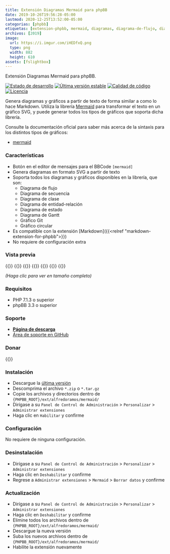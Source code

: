 ```yaml
---
title: Extensión Diagramas Mermaid para phpBB
date: 2019-10-26T19:56:28-05:00
lastmod: 2020-12-25T13:52:00-05:00
categorias: [phpbb]
etiquetas: [extension-phpbb, mermaid, diagramas, diagrama-de-flujo, diagrama-de-secuencia, diagrama-de-gantt, diagrama-de-clase, diagrama-de-entidad-relacion, diagrama-de-estado, grafico-git, grafico-circular, bbcode, svg]
archivos: [2019]
image:
  url: https://i.imgur.com/iHEDfxQ.png
  type: png
  width: 882
  height: 610
assets: [fslightbox]
---
```

Extensión Diagramas Mermaid para phpBB.

[![Estado de desarrollo](https://img.shields.io/github/workflow/status/AlfredoRamos/phpbb-ext-mermaid/GitHub%20Actions%20CI?style=flat-square)](https://github.com/AlfredoRamos/phpbb-ext-mermaid/actions)
[![Última versión estable](https://img.shields.io/github/tag/AlfredoRamos/phpbb-ext-mermaid.svg?label=stable&style=flat-square)](https://github.com/AlfredoRamos/phpbb-ext-mermaid/releases)
[![Calidad de código](https://img.shields.io/codacy/grade/6ca752c34b9d4b66b7eb1c5de12af765.svg?style=flat-square)](https://app.codacy.com/gh/AlfredoRamos/phpbb-ext-mermaid/dashboard)
[![Licencia](https://img.shields.io/github/license/AlfredoRamos/phpbb-ext-mermaid.svg?style=flat-square)](https://raw.githubusercontent.com/AlfredoRamos/phpbb-ext-mermaid/master/license.txt)

Genera diagramas y gráficos a partir de texto de forma similar a como lo hace Markdown. Utiliza la librería [Mermaid](https://github.com/mermaid-js/mermaid) para transformar el texto en un gráfico SVG, y puede generar todos los tipos de gráficos que soporta dicha librería.

Consulte la documentación oficial para saber más acerca de la sintaxis para los distintos tipos de gráficos:

- [mermaid](https://mermaid-js.github.io/mermaid/)

<!--more-->
### Características

- Botón en el editor de mensajes para el BBCode `[mermaid]`
- Genera diagramas en formato SVG a partir de texto
- Soporta todos los diagramas y gráficos disponibles en la librería, que son:
	- Diagrama de flujo
	- Diagrama de secuencia
	- Diagrama de clase
	- Diagrama de entidad-relación
	- Diagrama de estado
	- Diagrama de Gantt
	- Gráfico Git
	- Gráfico circular
- Es compatible con la extensión [Markdown]({{<relref "markdown-extension-for-phpbb">}})
- No requiere de configuración extra

### Vista previa

{{<preview src="https://i.imgur.com/5jhoiqgb.png" link="https://i.imgur.com/5jhoiqg.png" alt="Diagrama de flujo">}}
{{<preview src="https://i.imgur.com/QPVhPuhb.png" link="https://i.imgur.com/QPVhPuh.png" alt="Diagrama de secuencia">}}
{{<preview src="https://i.imgur.com/C1qOugrb.png" link="https://i.imgur.com/C1qOugr.png" alt="Diagrama de Gantt">}}
{{<preview src="https://i.imgur.com/iHEDfxQb.png" link="https://i.imgur.com/iHEDfxQ.png" alt="Diagrama de clase">}}
{{<preview src="https://i.imgur.com/jbZzc2Pb.png" link="https://i.imgur.com/jbZzc2P.png" alt="Diagrama de entidad-relación">}}
{{<preview src="https://i.imgur.com/hDGmUm9b.png" link="https://i.imgur.com/hDGmUm9.png" alt="Diagrama de estado">}}
{{<preview src="https://i.imgur.com/WP7uiQwb.png" link="https://i.imgur.com/WP7uiQw.png" alt="Gráfico circular">}}

*(Haga clic para ver en tamaño completo)*

### Requisitos

- PHP 7.1.3 o superior
- phpBB 3.3 o superior

### Soporte

- [**Página de descarga**](https://www.phpbb-es.com/foro/viewtopic.php?t=43355)
- [Área de soporte en GitHub](https://github.com/AlfredoRamos/phpbb-ext-mermaid/issues)

### Donar

{{<donate>}}

### Instalación

- Descargue la [última versión](https://github.com/AlfredoRamos/phpbb-ext-mermaid/releases)
- Descomprima el archivo `*.zip` o `*.tar.gz`
- Copie los archivos y directorios dentro de `{PHPBB_ROOT}/ext/alfredoramos/mermaid/`
- Dirígase a su `Panel de Control de Administración` > `Personalizar` > `Administrar extensiones`
- Haga clic en `Habilitar` y confirme

### Configuración

No requiere de ninguna configuración.

### Desinstalación

- Dirígase a su `Panel de Control de Administración` > `Personalizar` > `Administrar extensiones`
- Haga clic en `Deshabilitar` y confirme
- Regrese a `Administrar extensiones` > `Mermaid` > `Borrar datos` y confirme

### Actualización

- Dirígase a su `Panel de Control de Administración` > `Personalizar` > `Administrar extensiones`
- Haga clic en `Deshabilitar` y confirme
- Elimine todos los archivos dentro de `{PHPBB_ROOT}/ext/alfredoramos/mermaid/`
- Descargue la nueva versión
- Suba los nuevos archivos dentro de `{PHPBB_ROOT}/ext/alfredoramos/mermaid/`
- Habilite la extensión nuevamente
